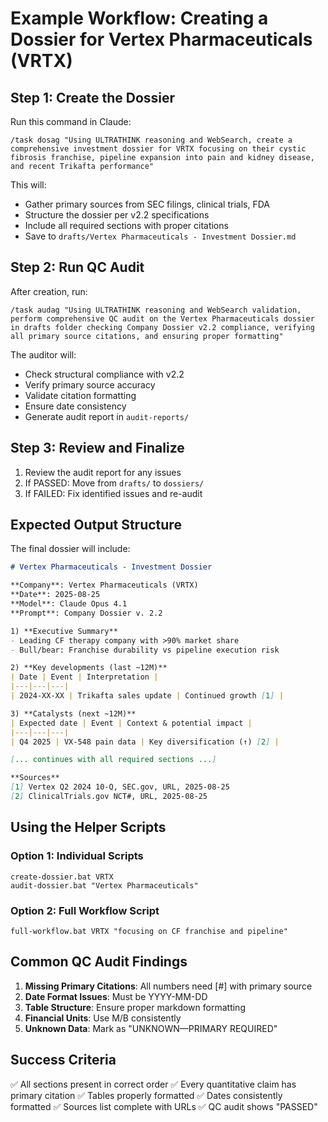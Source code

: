 # Example Workflow: Creating a Dossier for Vertex Pharmaceuticals (VRTX)

## Step 1: Create the Dossier

Run this command in Claude:
```
/task dosag "Using ULTRATHINK reasoning and WebSearch, create a comprehensive investment dossier for VRTX focusing on their cystic fibrosis franchise, pipeline expansion into pain and kidney disease, and recent Trikafta performance"
```

This will:
- Gather primary sources from SEC filings, clinical trials, FDA
- Structure the dossier per v2.2 specifications
- Include all required sections with proper citations
- Save to `drafts/Vertex Pharmaceuticals - Investment Dossier.md`

## Step 2: Run QC Audit

After creation, run:
```
/task audag "Using ULTRATHINK reasoning and WebSearch validation, perform comprehensive QC audit on the Vertex Pharmaceuticals dossier in drafts folder checking Company Dossier v2.2 compliance, verifying all primary source citations, and ensuring proper formatting"
```

The auditor will:
- Check structural compliance with v2.2
- Verify primary source accuracy
- Validate citation formatting
- Ensure date consistency
- Generate audit report in `audit-reports/`

## Step 3: Review and Finalize

1. Review the audit report for any issues
2. If PASSED: Move from `drafts/` to `dossiers/`
3. If FAILED: Fix identified issues and re-audit

## Expected Output Structure

The final dossier will include:

```markdown
# Vertex Pharmaceuticals - Investment Dossier

**Company**: Vertex Pharmaceuticals (VRTX)
**Date**: 2025-08-25
**Model**: Claude Opus 4.1
**Prompt**: Company Dossier v. 2.2

1) **Executive Summary**
- Leading CF therapy company with >90% market share
- Bull/bear: Franchise durability vs pipeline execution risk

2) **Key developments (last ~12M)**
| Date | Event | Interpretation |
|---|---|---|
| 2024-XX-XX | Trikafta sales update | Continued growth [1] |

3) **Catalysts (next ~12M)**
| Expected date | Event | Context & potential impact |
|---|---|---|
| Q4 2025 | VX-548 pain data | Key diversification (↑) [2] |

[... continues with all required sections ...]

**Sources**
[1] Vertex Q2 2024 10-Q, SEC.gov, URL, 2025-08-25
[2] ClinicalTrials.gov NCT#, URL, 2025-08-25
```

## Using the Helper Scripts

### Option 1: Individual Scripts
```batch
create-dossier.bat VRTX
audit-dossier.bat "Vertex Pharmaceuticals"
```

### Option 2: Full Workflow Script
```batch
full-workflow.bat VRTX "focusing on CF franchise and pipeline"
```

## Common QC Audit Findings

1. **Missing Primary Citations**: All numbers need [#] with primary source
2. **Date Format Issues**: Must be YYYY-MM-DD
3. **Table Structure**: Ensure proper markdown formatting
4. **Financial Units**: Use M/B consistently
5. **Unknown Data**: Mark as "UNKNOWN—PRIMARY REQUIRED"

## Success Criteria

✅ All sections present in correct order
✅ Every quantitative claim has primary citation
✅ Tables properly formatted
✅ Dates consistently formatted
✅ Sources list complete with URLs
✅ QC audit shows "PASSED"